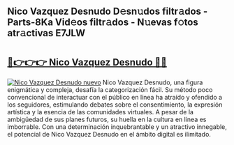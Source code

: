 ## Nico Vazquez Desnudo D𝚎sn𝚞dos filtr𝚊dos - Parts-8Ka Vid𝚎os filtr𝚊dos - N𝚞evas f𝚘tos atr𝚊ctivas E7JLW

# <h2><a href="http://mb3lbe.tromn.icu/?c=Nico+Vazquez+Desnudo">🔗👉👉👉 Nico Vazquez Desnudo 🔗🔗</a></h2>

[![Nico Vazquez Desnudo nuevo](https://i.imgur.com/pEAQMta.gif)](http://mb3lbe.tromn.icu/?c=Nico+Vazquez+Desnudo)
Nico Vazquez Desnudo, una figura enigmática y compleja, desafía la categorización fácil. Su método poco convencional de interactuar con el público en línea ha atraído y ofendido a los seguidores, estimulando debates sobre el consentimiento, la expresión artística y la esencia de las comunidades virtuales. A pesar de la ambigüedad de sus planes futuros, su huella en la cultura en línea es imborrable. Con una determinación inquebrantable y un atractivo innegable, el potencial de Nico Vazquez Desnudo en el ámbito digital es ilimitado.
